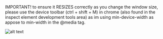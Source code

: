 IMPORTANT!
  to ensure it RESIZES correctly as you change the window size, please use the device toolbar (ctrl + shift + M) in chrome (also found in the inspect element development tools area) as im using min-device-width as appose to min-width in the @media tag.
  
![alt text](.imgs/briefcase.png "Description goes here")